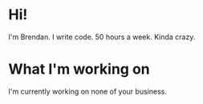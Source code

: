 # Hi!
I'm Brendan. I write code. 50 hours a week. Kinda crazy.
# What I'm working on
I'm currently working on none of your business.
